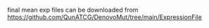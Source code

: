 final mean exp files can be downloaded from https://github.com/QunATCG/DenovoMut/tree/main/ExpressionFile
